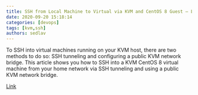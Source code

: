 ```yaml
---
title: SSH from Local Machine to Virtual via KVM and CentOS 8 Guest – Linux Hint
date: 2020-09-20 15:18:14
categories: [devops]
tags: [kvm,ssh]
authors: sedlav
---
```


To SSH into virtual machines running on your KVM host, there are two methods to do so: SSH tunneling and configuring a public KVM network bridge. This article shows you how to SSH into a KVM CentOS 8 virtual machine from your home network via SSH tunneling and using a public KVM network bridge.

[Link](https://linuxhint.com/ssh_local_machine_virtual_kvm_centos/)

